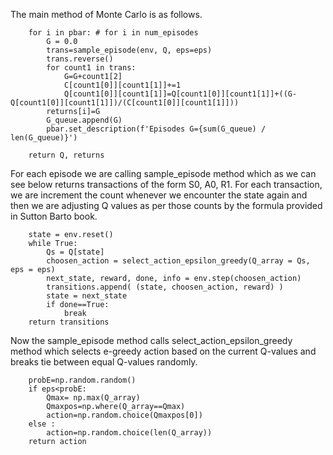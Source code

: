 The main method of Monte Carlo is as follows.
```
    for i in pbar: # for i in num_episodes
        G = 0.0
        trans=sample_episode(env, Q, eps=eps)
        trans.reverse()
        for count1 in trans:
            G=G+count1[2]
            C[count1[0]][count1[1]]+=1
            Q[count1[0]][count1[1]]=Q[count1[0]][count1[1]]+((G-Q[count1[0]][count1[1]])/(C[count1[0]][count1[1]]))
        returns[i]=G
        G_queue.append(G)
        pbar.set_description(f'Episodes G={sum(G_queue) / len(G_queue)}')
        
    return Q, returns
```
For each episode we are calling sample_episode method which as we can see below returns transactions of the form S0, A0, R1. For each transaction, we are increment the count whenever we encounter the state again and then we are adjusting Q values as per those counts by the formula provided in Sutton Barto book.
```
    state = env.reset()
    while True:
        Qs = Q[state]
        choosen_action = select_action_epsilon_greedy(Q_array = Qs, eps = eps)
        next_state, reward, done, info = env.step(choosen_action)
        transitions.append( (state, choosen_action, reward) )
        state = next_state
        if done==True:
            break
    return transitions
```
Now the sample_episode method calls select_action_epsilon_greedy method which selects e-greedy action based on the current Q-values and breaks tie between equal Q-values randomly.
```
    probE=np.random.random()
    if eps<probE:
        Qmax= np.max(Q_array)
        Qmaxpos=np.where(Q_array==Qmax)
        action=np.random.choice(Qmaxpos[0])
    else :
        action=np.random.choice(len(Q_array))
    return action
```
